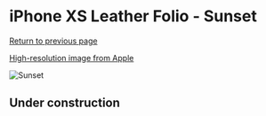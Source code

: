 # iPhone XS Leather Folio - Sunset

[Return to previous page](/iphone_x)

[High-resolution image from Apple](https://store.storeimages.cdn-apple.com/8756/as-images.apple.com/is/MVFU2?wid=4500&hei=4500&fmt=png)

<div style="width: 500px"><img src="/everyphone/MVFU2.png" alt="Sunset"></div>

## Under construction

